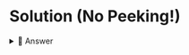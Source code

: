 # Solution (No Peeking!)

<details> <summary> 👀 Answer</summary>

```python
food = input("Name a type of food: ")
plant = input("Name a plant: ")
cookingType = input("What is a way to cook something? ")
burntFood = input("How do you describe burnt food? ")
householdItem = input("Name something in your house: ")

print()
print("Tonight's dinner:")

print("For dinner you should make", cookingType, food, "with", burntFood, plant, "on a plate of", householdItem)
```

</details>